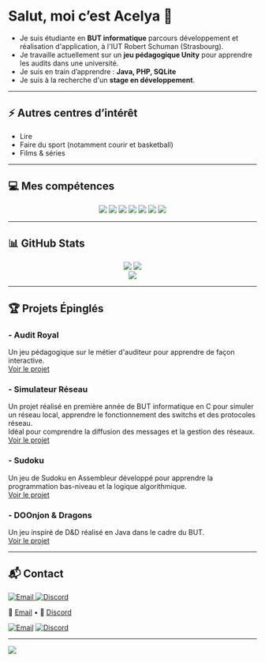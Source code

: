 # Salut, moi c’est Acelya 👋

- Je suis étudiante en **BUT informatique** parcours développement et réalisation d'application, à l'IUT Robert Schuman (Strasbourg).  
- Je travaille actuellement sur un **jeu pédagogique Unity** pour apprendre les audits dans une université.  
- Je suis en train d’apprendre : **Java, PHP, SQLite**  
- Je suis à la recherche d'un **stage en développement**.  

---

## ⚡ Autres centres d’intérêt

- Lire  
- Faire du sport (notamment courir et basketball)  
- Films & séries  

---

## 💻 Mes compétences

<p align="center">
  <img src="https://img.shields.io/badge/c-%2300599C.svg?style=for-the-badge&logo=c&logoColor=white" />
  <img src="https://img.shields.io/badge/c%23-%23239120.svg?style=for-the-badge&logo=csharp&logoColor=white" />
  <img src="https://img.shields.io/badge/html5-%23E34F26.svg?style=for-the-badge&logo=html5&logoColor=white" />
  <img src="https://img.shields.io/badge/python-3670A0?style=for-the-badge&logo=python&logoColor=ffdd54" />
  <img src="https://img.shields.io/badge/.NET-5C2D91?style=for-the-badge&logo=.net&logoColor=white" />
  <img src="https://img.shields.io/badge/sqlite-%2307405e.svg?style=for-the-badge&logo=sqlite&logoColor=white" />
  <img src="https://img.shields.io/badge/assembly%20script-%23000000.svg?style=for-the-badge&logo=assemblyscript&logoColor=white" />
</p>


---

## 📊 GitHub Stats

<div align="center">
  <img src="https://github-readme-stats.vercel.app/api?username=Acelyamhrr&theme=dark&hide_border=false&include_all_commits=false&count_private=false" />
  <img src="https://nirzak-streak-stats.vercel.app/?user=Acelyamhrr&theme=dark&hide_border=false" />
  <br>
  <img src="https://github-readme-stats.vercel.app/api/top-langs/?username=Acelyamhrr&theme=dark&hide_border=false&include_all_commits=false&count_private=false&layout=compact" />
</div>

---

## 🏆 Projets Épinglés

### - Audit Royal
Un jeu pédagogique sur le métier d'auditeur pour apprendre de façon interactive.  
[Voir le projet](https://github.com/Acelyamhrr/Audit-Royal)

### - Simulateur Réseau
Un projet réalisé en première année de BUT informatique en C pour simuler un réseau local, apprendre le fonctionnement des switchs et des protocoles réseau.  
Idéal pour comprendre la diffusion des messages et la gestion des réseaux.  
[Voir le projet](https://github.com/Acelyamhrr/Acelyamhrr)

### - Sudoku
Un jeu de Sudoku en Assembleur développé pour apprendre la programmation bas-niveau et la logique algorithmique.  
[Voir le projet](https://github.com/Acelyamhrr/sudoku)

### - DOOnjon & Dragons
Un jeu inspiré de D&D réalisé en Java dans le cadre du BUT.  
[Voir le projet](https://github.com/Acelyamhrr/projet-doojon-et-dragons)

---

## 📬 Contact

<a href="mailto:acelya.mhrr@gmail.com">
  <img src="https://img.shields.io/badge/Gmail-acelya.mhrr%40gmail.com-D14836?logo=gmail&logoColor=white" alt="Email">
</a>
<a href="https://discord.com/users/sheenmue">
  <img src="https://img.shields.io/badge/Discord-sheenmue-5865F2?logo=discord&logoColor=white" alt="Discord">
</a>

📧 [Email](mailto:acelya.mhrr@gmail.com) • 💬 [Discord](https://discord.com/users/sheenmue)



[![Email](https://img.shields.io/badge/Email-acelya.mhrr%40gmail.com-red?logo=gmail&logoColor=white)](mailto:acelya.mhrr@gmail.com)
[![Discord](https://img.shields.io/badge/Discord-sheenmue-5865F2?logo=discord&logoColor=white)](https://discord.com)

---

[![](https://visitcount.itsvg.in/api?id=Acelyamhrr&icon=0&color=0)](https://visitcount.itsvg.in)

<!-- Proudly created with GPRM ( https://gprm.itsvg.in ) -->
